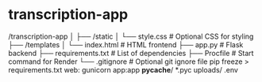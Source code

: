 # transcription-app
/transcription-app
│
├── /static
│     └── style.css         # Optional CSS for styling
├── /templates
│     └── index.html        # HTML frontend
├── app.py                  # Flask backend
├── requirements.txt         # List of dependencies
├── Procfile                 # Start command for Render
└── .gitignore               # Optional git ignore file
pip freeze > requirements.txt
web: gunicorn app:app
__pycache__/
*.pyc
uploads/
.env

